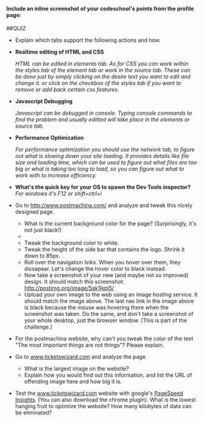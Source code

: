#### Include an inline screenshot of your codeschool's points from the profile page:

<!-- Modify the Markdown to include your answers. Don't delete the questions! -->

##QUIZ
* Explain which tabs support the following actions and how.
*  **Realtime editing of HTML and CSS**

    *HTML can be edited in elements tab. As for CSS you can work within the styles tab of the element tab or work in the source tab. These can be done just by simply clicking on the desire text you want to edit and change it. or click on the checkbox of the styles tab if you want to remove or add back certain css features.*
*  **Javascript Debugging**
  
     *Javascript can be debugged in console. Typing console commands to find the problem and usually editted will take place in the elements or source tab.*
*  **Performance Optimization**
  
     *For performance optimization you should use the network tab, to figure out what is slowing down your site loading. It provides details like file size and loading time, which can be used to figure out what files are too big or what is taking too long to load, so you can figure out what to work with to increase efficiency.*

* **What's the quick key for your OS to spawn the Dev Tools inspector?**
      *For windows it's F12 or shift+ctrl+i*


* Go to http://www.postmachina.com/ and analyze and tweak this nicely designed page.
  * What is the current background color for the page?  (Surprisingly, it's not just black!)
   *
  * Tweak the background color to white.
  * Tweak the height of the side bar that contains the logo.  Shrink it down to 85px.
  * Roll over the navigation links.  When you hover over them, they dissapear.  Let's change the hover color to black instead.
  * Now take a screenshot of your new (and maybe not so improved) design.  It should match this screenshot: http://postimg.org/image/5ak1jkpl5/
  * Upload your own image to the web using an image hosting service.  It should match the image above. The last nav link in the image above is black because the mouse was hovering there when the screenshot was taken. Do the same, and don't take a screenshot of your whole desktop, just the browser window. (This is part of the challenge.)

* For the postmachina website, why can't you tweak the color of the text "The most important things are not things"?  Please explain.

* Go to www.ticketswizard.com and analyze the page.  
  * What is the largest image on the website? 
  * Explain how you would find out this information, and list the URL of offending image here and how big it is.

* Test the www.ticketswizard.com website with google's [PageSpeed Insights](http://www.ticketswizard.com/).  (You can also download the chrome plugin).  What is the lowest hanging fruit to optimize the website?  How many kilobytes of data can be eliminated?
